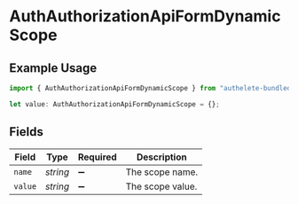 # AuthAuthorizationApiFormDynamicScope

## Example Usage

```typescript
import { AuthAuthorizationApiFormDynamicScope } from "authelete-bundled/models/operations";

let value: AuthAuthorizationApiFormDynamicScope = {};
```

## Fields

| Field              | Type               | Required           | Description        |
| ------------------ | ------------------ | ------------------ | ------------------ |
| `name`             | *string*           | :heavy_minus_sign: | The scope name.    |
| `value`            | *string*           | :heavy_minus_sign: | The scope value.   |